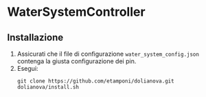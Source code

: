 # WaterSystemController

## Installazione

1. Assicurati che il file di configurazione `water_system_config.json` contenga
   la giusta configurazione dei pin.
2. Esegui:
   ```
   git clone https://github.com/etamponi/dolianova.git
   dolianova/install.sh
   ```
